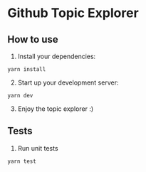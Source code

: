 # Github Topic Explorer

## How to use

1. Install your dependencies:
```
yarn install
```

2. Start up your development server:
```
yarn dev
```

3. Enjoy the topic explorer :)

## Tests

1. Run unit tests
```
yarn test
```
